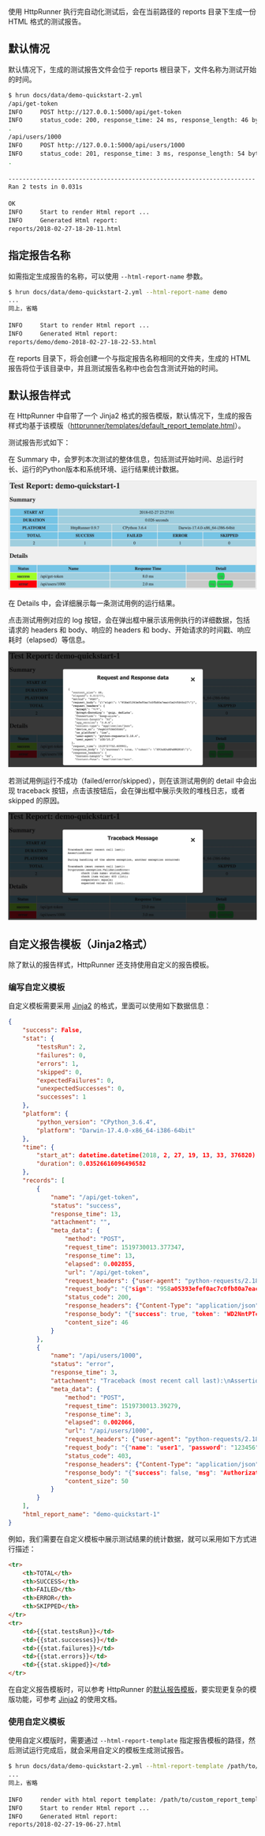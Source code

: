 
使用 HttpRunner 执行完自动化测试后，会在当前路径的 reports 目录下生成一份 HTML 格式的测试报告。

## 默认情况

默认情况下，生成的测试报告文件会位于 reports 根目录下，文件名称为测试开始的时间。

```bash
$ hrun docs/data/demo-quickstart-2.yml
/api/get-token
INFO     POST http://127.0.0.1:5000/api/get-token
INFO     status_code: 200, response_time: 24 ms, response_length: 46 bytes
.
/api/users/1000
INFO     POST http://127.0.0.1:5000/api/users/1000
INFO     status_code: 201, response_time: 3 ms, response_length: 54 bytes
.

----------------------------------------------------------------------
Ran 2 tests in 0.031s

OK
INFO     Start to render Html report ...
INFO     Generated Html report:
reports/2018-02-27-18-20-11.html
```

## 指定报告名称

如需指定生成报告的名称，可以使用 `--html-report-name` 参数。

```bash
$ hrun docs/data/demo-quickstart-2.yml --html-report-name demo
...
同上，省略

INFO     Start to render Html report ...
INFO     Generated Html report:
reports/demo/demo-2018-02-27-18-22-53.html
```

在 reports 目录下，将会创建一个与指定报告名称相同的文件夹，生成的 HTML 报告将位于该目录中，并且测试报告名称中也会包含测试开始的时间。

## 默认报告样式

在 HttpRunner 中自带了一个 Jinja2 格式的报告模版，默认情况下，生成的报告样式均基于该模版（[httprunner/templates/default_report_template.html][default_report]）。

测试报告形式如下：

在 Summary 中，会罗列本次测试的整体信息，包括测试开始时间、总运行时长、运行的Python版本和系统环境、运行结果统计数据。

![](/images/report-demo-quickstart-1-overview.jpg)

在 Details 中，会详细展示每一条测试用例的运行结果。

点击测试用例对应的 log 按钮，会在弹出框中展示该用例执行的详细数据，包括请求的 headers 和 body、响应的 headers 和 body、开始请求的时间戳、响应耗时（elapsed）等信息。

![](/images/report-demo-quickstart-1-log.jpg)

若测试用例运行不成功（failed/error/skipped），则在该测试用例的 detail 中会出现 traceback 按钮，点击该按钮后，会在弹出框中展示失败的堆栈日志，或者 skipped 的原因。

![](/images/report-demo-quickstart-1-traceback.jpg)

## 自定义报告模板（Jinja2格式）

除了默认的报告样式，HttpRunner 还支持使用自定义的报告模板。

### 编写自定义模板

自定义模板需要采用 [Jinja2][Jinja2] 的格式，里面可以使用如下数据信息：

```json
{
    "success": False,
    "stat": {
        "testsRun": 2,
        "failures": 0,
        "errors": 1,
        "skipped": 0,
        "expectedFailures": 0,
        "unexpectedSuccesses": 0,
        "successes": 1
    },
    "platform": {
        "python_version": "CPython_3.6.4",
        "platform": "Darwin-17.4.0-x86_64-i386-64bit"
    },
    "time": {
        "start_at": datetime.datetime(2018, 2, 27, 19, 13, 33, 376820),
        "duration": 0.03526616096496582
    },
    "records": [
        {
            "name": "/api/get-token",
            "status": "success",
            "response_time": 13,
            "attachment": "",
            "meta_data": {
                "method": "POST",
                "request_time": 1519730013.377347,
                "response_time": 13,
                "elapsed": 0.002855,
                "url": "/api/get-token",
                "request_headers": {"user-agent": "python-requests/2.18.4", "Accept-Encoding":"gzip, deflate", "Accept": "*/*", "Connection": "keep-alive", "device_sn": "FwgRiO7CNA50DSU", "user_agent": "iOS/10.3", "os_platform": "ios", "app_version": "2.8.6", "content-type": "application/json", "Content-Length": "52"},
                "request_body": "{"sign": "958a05393efef0ac7c0fb80a7eac45e24fd40c27"}",
                "status_code": 200,
                "response_headers": {"Content-Type": "application/json", "Content-Length": "46", "Server": "Werkzeug/0.14.1 Python/3.6.4", "Date": "Tue, 27 Feb 2018 11:13:33 GMT"},
                "response_body": "{"success": true, "token": "WD2NntPTcjGkITfp"}",
                "content_size": 46
            }
        },
        {
            "name": "/api/users/1000",
            "status": "error",
            "response_time": 3,
            "attachment": "Traceback (most recent call last):\nAssertionError\n\nDuring handling of the above exception, another exception occurred:\n\nTraceback (most recent call last):\nhttprunner.exception.ValidationError: \n\tcheck item name: status_code;\n\tcheck item value: 403 (int);\n\tcomparator: equals;\n\texpected value: 201 (int).\n",
            "meta_data": {
                "method": "POST",
                "request_time": 1519730013.39279,
                "response_time": 3,
                "elapsed": 0.002066,
                "url": "/api/users/1000",
                "request_headers": {"user-agent": "python-requests/2.18.4", "Accept-Encoding": "gzip, deflate", "Accept": "*/*", "Connection": "keep-alive", "device_sn": "FwgRiO7CNA50DSU", "token": "baNLX1zhFYP11Seb", "content-type": "application/json", "Content-Length": "39"},
                "request_body": "{"name": "user1", "password": "123456"}",
                "status_code": 403,
                "response_headers": {"Content-Type": "application/json", "Content-Length": "50", "Server": "Werkzeug/0.14.1 Python/3.6.4", "Date": "Tue, 27 Feb 2018 11:13:33 GMT"},
                "response_body": "{"success": false, "msg": "Authorization failed!"}",
                "content_size": 50
            }
        }
    ],
    "html_report_name": "demo-quickstart-1"
}
```

例如，我们需要在自定义模板中展示测试结果的统计数据，就可以采用如下方式进行描述：

```html
<tr>
    <th>TOTAL</th>
    <th>SUCCESS</th>
    <th>FAILED</th>
    <th>ERROR</th>
    <th>SKIPPED</th>
</tr>
<tr>
    <td>{{stat.testsRun}}</td>
    <td>{{stat.successes}}</td>
    <td>{{stat.failures}}</td>
    <td>{{stat.errors}}</td>
    <td>{{stat.skipped}}</td>
</tr>
```

在自定义报告模板时，可以参考 HttpRunner 的[默认报告模板][default_report]，要实现更复杂的模版功能，可参考 [Jinja2][Jinja2] 的使用文档。

### 使用自定义模板

使用自定义模版时，需要通过 `--html-report-template` 指定报告模板的路径，然后测试运行完成后，就会采用自定义的模板生成测试报告。

```bash
$ hrun docs/data/demo-quickstart-2.yml --html-report-template /path/to/custom_report_template
...
同上，省略

INFO     render with html report template: /path/to/custom_report_template
INFO     Start to render Html report ...
INFO     Generated Html report:
reports/2018-02-27-19-06-27.html
```

[Jinja2]: http://jinja.pocoo.org/docs/latest
[default_report]: https://github.com/HttpRunner/HttpRunner/blob/master/httprunner/templates/default_report_template.html